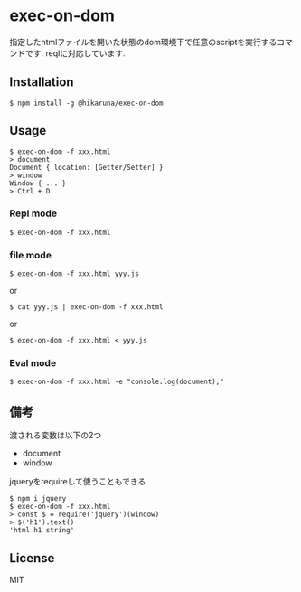 # exec-on-dom
指定したhtmlファイルを開いた状態のdom環境下で任意のscriptを実行するコマンドです.
reqlに対応しています.

## Installation

```
$ npm install -g @hikaruna/exec-on-dom
```


## Usage

```
$ exec-on-dom -f xxx.html
> document
Document { location: [Getter/Setter] }
> window
Window { ... }
> Ctrl + D
```

### Repl mode

```$ exec-on-dom -f xxx.html```

### file mode

```$ exec-on-dom -f xxx.html yyy.js```

or

```$ cat yyy.js | exec-on-dom -f xxx.html```

or

```$ exec-on-dom -f xxx.html < yyy.js```

### Eval mode

```$ exec-on-dom -f xxx.html -e "console.log(document);"```

## 備考

渡される変数は以下の2つ

- document
- window

jqueryをrequireして使うこともできる

```
$ npm i jquery
$ exec-on-dom -f xxx.html
> const $ = require('jquery')(window)
> $('h1').text()
'html h1 string'
```

## License
MIT
